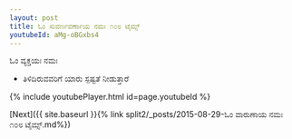 ```yaml
---
layout: post
title: ಓಂ ಸುವರ್ಣವರ್ಣಾಯ ನಮಃ ೧೦೮ ಟೈಮ್ಸ್
youtubeId: aMg-oBGxbs4
---
```

 
 
 ಓಂ ವ್ಯಕ್ತಯಃ ನಮಃ  
 
 -  ತಿಳಿದಿರುವವರಿಗೆ ಯಾರು ಸ್ಪಷ್ಟತೆ ನೀಡುತ್ತಾರೆ 
 
  
 
  
 
 
 
 
 
 


{% include youtubePlayer.html id=page.youtubeId %}
 
[Next]({{ site.baseurl }}{% link  split2/_posts/2015-08-29-ಓಂ ವಾರುಣಾಯ ನಮಃ ೧೦೮ ಟೈಮ್ಸ್.md%})
 
